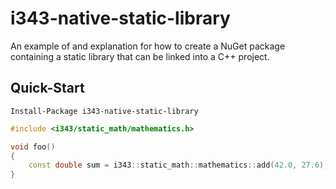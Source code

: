 # i343-native-static-library

An example of and explanation for how to create a NuGet package containing a static library that can be linked into a C++ project.

## Quick-Start

```
Install-Package i343-native-static-library
```

```cpp
#include <i343/static_math/mathematics.h>

void foo()
{
    const double sum = i343::static_math::mathematics::add(42.0, 27.6);
}
```
